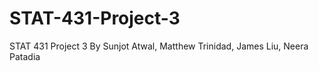 # STAT-431-Project-3
STAT 431 Project 3
By Sunjot Atwal, Matthew Trinidad, James Liu, Neera Patadia
